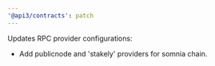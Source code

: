 ```yaml
---
'@api3/contracts': patch
---
```


Updates RPC provider configurations:

- Add publicnode and 'stakely' providers for somnia chain.
